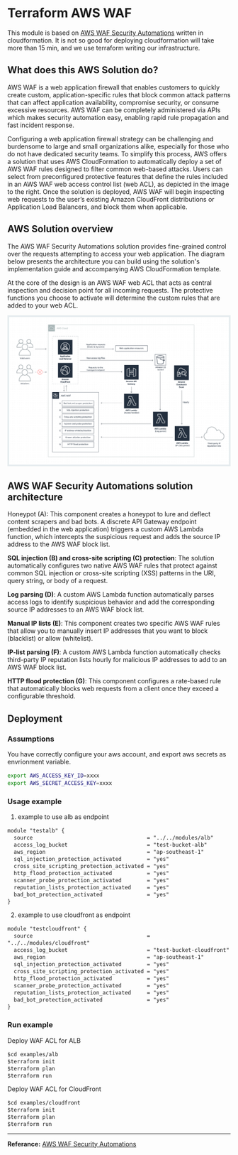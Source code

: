 # Terraform AWS WAF

This module is based on [AWS WAF Security Automations](https://aws.amazon.com/cn/solutions/aws-waf-security-automations/) written in cloudformation. It is not so good for deploying cloudformation will take more than 15 min, and we use terraform writing our infrastructure.

## What does this AWS Solution do?

AWS WAF is a web application firewall that enables customers to quickly create custom, application-specific rules that block common attack patterns that can affect application availability, compromise security, or consume excessive resources. AWS WAF can be completely administered via APIs which makes security automation easy, enabling rapid rule propagation and fast incident response.

Configuring a web application firewall strategy can be challenging and burdensome to large and small organizations alike, especially for those who do not have dedicated security teams. To simplify this process, AWS offers a solution that uses AWS CloudFormation to automatically deploy a set of AWS WAF rules designed to filter common web-based attacks. Users can select from preconfigured protective features that define the rules included in an AWS WAF web access control list (web ACL), as depicted in the image to the right. Once the solution is deployed, AWS WAF will begin inspecting web requests to the user’s existing Amazon CloudFront distributions or Application Load Balancers, and block them when applicable.

## AWS Solution overview

The AWS WAF Security Automations solution provides fine-grained control over the requests attempting to access your web application. The diagram below presents the architecture you can build using the solution's implementation guide and accompanying AWS CloudFormation template.

At the core of the design is an AWS WAF web ACL that acts as central inspection and decision point for all incoming requests. The protective functions you choose to activate will determine the custom rules that are added to your web ACL.

![image](./waf-security-automations-architecture.png)

## AWS WAF Security Automations solution architecture
Honeypot (A): This component creates a honeypot to lure and deflect content scrapers and bad bots. A discrete API Gateway endpoint (embedded in the web application) triggers a custom AWS Lambda function, which intercepts the suspicious request and adds the source IP address to the AWS WAF block list.

**SQL injection (B) and cross-site scripting (C) protection**: The solution automatically configures two native AWS WAF rules that protect against common SQL injection or cross-site scripting (XSS) patterns in the URI, query string, or body of a request.

**Log parsing (D)**: A custom AWS Lambda function automatically parses access logs to identify suspicious behavior and add the corresponding source IP addresses to an AWS WAF block list.

**Manual IP lists (E)**: This component creates two specific AWS WAF rules that allow you to manually insert IP addresses that you want to block (blacklist) or allow (whitelist).

**IP-list parsing (F)**: A custom AWS Lambda function automatically checks third-party IP reputation lists hourly for malicious IP addresses to add to an AWS WAF block list.

**HTTP flood protection (G)**: This component configures a rate-based rule that automatically blocks web requests from a client once they exceed a configurable threshold.

## Deployment

### Assumptions

You have correctly configure your aws account, and export aws secrets as envrionment variable.
```bash
export AWS_ACCESS_KEY_ID=xxxx
export AWS_SECRET_ACCESS_KEY=xxxx
```

### Usage example
1. example to use alb as endpoint
```hcl
module "testalb" {
  source                                    = "../../modules/alb"
  access_log_bucket                         = "test-bucket-alb"
  aws_region                                = "ap-southeast-1"
  sql_injection_protection_activated        = "yes"
  cross_site_scripting_protection_activated = "yes"
  http_flood_protection_activated           = "yes"
  scanner_probe_protection_activated        = "yes"
  reputation_lists_protection_activated     = "yes"
  bad_bot_protection_activated              = "yes"
}

```

2. example to use cloudfront as endpoint

```hcl
module "testcloudfront" {
  source                                    = "../../modules/cloudfront"
  access_log_bucket                         = "test-bucket-cloudfront"
  aws_region                                = "ap-southeast-1"
  sql_injection_protection_activated        = "yes"
  cross_site_scripting_protection_activated = "yes"
  http_flood_protection_activated           = "yes"
  scanner_probe_protection_activated        = "yes"
  reputation_lists_protection_activated     = "yes"
  bad_bot_protection_activated              = "yes"
}
```

### Run example

Deploy WAF ACL for ALB
```
$cd examples/alb
$terraform init
$terraform plan
$terraform run
```

Deploy WAF ACL for CloudFront
```
$cd examples/cloudfront
$terraform init
$terraform plan
$terraform run
```

---
**Referance:**
[AWS WAF Security Automations](https://aws.amazon.com/cn/solutions/aws-waf-security-automations/)
